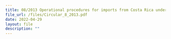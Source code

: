 ```yaml
---
title: 08/2013 Operational procedures for imports from Costa Rica under SCRFTA
file_url: /files/Circular_8_2013.pdf
date: 2022-04-29
layout: file
description: ""
---
```


